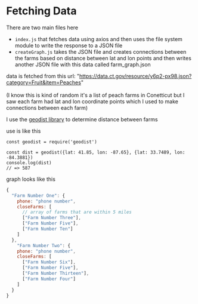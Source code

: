 # Fetching Data

There are two main files here 
- `index.js` that fetches data using axios and then uses the file system module to write the response to a JSON file
- `createGraph.js` takes the JSON file and creates connections between the farms based on distance between lat and lon points and then writes another JSON file with this data called farm_graph.json

data is fetched from this url: "https://data.ct.gov/resource/y6p2-px98.json?category=Fruit&item=Peaches" 
<br>
<br>
(I know this is kind of random it's a list of peach farms in Conetticut but I saw each farm had lat and lon coordinate points which I used to make connections between each farm)

I use the [geodist library](https://www.npmjs.com/package/geodist) to determine distance between farms

use is like this

```
const geodist = require('geodist')

const dist = geodist({lat: 41.85, lon: -87.65}, {lat: 33.7489, lon: -84.3881})
console.log(dist)           
// => 587
```

graph looks like this
```javascript
{
  "Farm Number One": {
    phone: "phone number",
    closeFarms: [
      // array of farms that are within 5 miles
      ["Farm Number Three"],
      ["Farm Number Five"],
      ["Farm Number Ten"]
    ]
  },
    "Farm Number Two": {
    phone: "phone number",
    closeFarms: [
      ["Farm Number Six"],
      ["Farm Number Five"],
      ["Farm Number Thirteen"],
      ["Farm Number Four"]
    ]
  }
}
```
